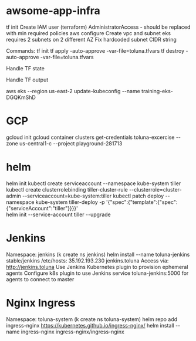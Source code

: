 # awsome-app-infra

tf init
Create IAM user (terraform)
     AdministratorAccess - should be replaced with min required policies
aws configure
Create vpc and subnet
eks requires 2 subnets on 2 different AZ
Fix hardcoded subnet CIDR string

Commands:
    tf init
    tf apply -auto-approve -var-file=toluna.tfvars
    tf destroy -auto-approve -var-file=toluna.tfvars

Handle TF state

Handle TF output

aws eks --region us-east-2 update-kubeconfig --name training-eks-DGQKmShD


# GCP
gcloud init
gcloud container clusters get-credentials toluna-excercise --zone us-central1-c --project playground-281713

# helm
helm init
kubectl create serviceaccount --namespace kube-system tiller
kubectl create clusterrolebinding tiller-cluster-rule --clusterrole=cluster-admin --serviceaccount=kube-system:tiller
kubectl patch deploy --namespace kube-system tiller-deploy -p '{"spec":{"template":{"spec":{"serviceAccount":"tiller"}}}}'      
helm init --service-account tiller --upgrade

# Jenkins
Namespace: jenkins (k create ns jenkins)
helm install --name toluna-jenkins stable/jenkins
/etc/hosts: 35.192.193.230 jenkins.toluna
Access via: http://jenkins.toluna
Use Jenkins Kubernetes plugin to provision ephemeral agents
Configure k8s plugin to use Jenkins service toluna-jenkins:5000 for agents to connect to master

# Nginx Ingress
Namespace: toluna-system (k create ns toluna-system)
helm repo add ingress-nginx https://kubernetes.github.io/ingress-nginx/
helm install --name ingress-nginx ingress-nginx/ingress-nginx
